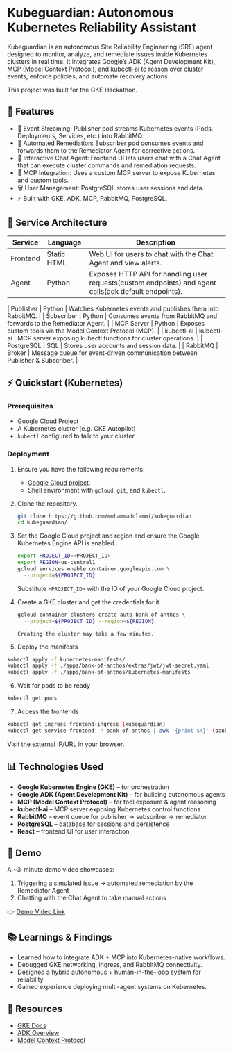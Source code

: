# Kubeguardian: Autonomous Kubernetes Reliability Assistant

Kubeguardian is an autonomous Site Reliability Engineering (SRE) agent designed to monitor, analyze, and remediate issues inside Kubernetes clusters in real time. It integrates Google’s ADK (Agent Development Kit), MCP (Model Context Protocol), and kubectl-ai to reason over cluster events, enforce policies, and automate recovery actions.

This project was built for the GKE Hackathon.

## 🚀 Features

* 📡 Event Streaming: Publisher pod streams Kubernetes events (Pods, Deployments, Services, etc.) into RabbitMQ.
* 🔄 Automated Remediation: Subscriber pod consumes events and forwards them to the Remediator Agent for corrective actions.
* 💬 Interactive Chat Agent: Frontend UI lets users chat with a Chat Agent that can execute cluster commands and remediation requests.
* 🧠 MCP Integration: Uses a custom MCP server to expose Kubernetes and custom tools.
* 🗑️ User Management: PostgreSQL stores user sessions and data.
* ⚡ Built with GKE, ADK, MCP, RabbitMQ, PostgreSQL.

## 🍷 Service Architecture

| Service          | Language | Description                                                                  |
| ---------------- | -------- | ---------------------------------------------------------------------------- |
| Frontend         | Static HTML    | Web UI for users to chat with the Chat Agent and view alerts.                |
| Agent       | Python   | Exposes HTTP API for handling user requests(custom endpoints) and agent calls(adk default endpoints).                                 |
                
| Publisher        | Python   | Watches Kubernetes events and publishes them into RabbitMQ.                  |
| Subscriber       | Python   | Consumes events from RabbitMQ and forwards to the Remediator Agent.          |
| MCP Server       | Python   | Exposes custom tools via the Model Context Protocol (MCP).                   |
| kubectl-ai       | kubectl-ai   | MCP server exposing kubectl functions for cluster operations.                |
| PostgreSQL       | SQL      | Stores user accounts and session data.                                       |
| RabbitMQ         | Broker   | Message queue for event-driven communication between Publisher & Subscriber. |

## ⚡ Quickstart (Kubernetes)

### Prerequisites

* Google Cloud Project
* A Kubernetes cluster (e.g. GKE Autopilot)
* `kubectl` configured to talk to your cluster

### Deployment

1. Ensure you have the following requirements:
   - [Google Cloud project](https://cloud.google.com/resource-manager/docs/creating-managing-projects#creating_a_project).
   - Shell environment with `gcloud`, `git`, and `kubectl`.

2. Clone the repository.

   ```sh
   git clone https://github.com/muhammadolammi/kubeguardian
   cd kubeguardian/
   ```

3. Set the Google Cloud project and region and ensure the Google Kubernetes Engine API is enabled.

   ```sh
   export PROJECT_ID=<PROJECT_ID>
   export REGION=us-central1
   gcloud services enable container.googleapis.com \
     --project=${PROJECT_ID}
   ```

   Substitute `<PROJECT_ID>` with the ID of your Google Cloud project.

4. Create a GKE cluster and get the credentials for it.

   ```sh
   gcloud container clusters create-auto bank-of-anthos \
     --project=${PROJECT_ID} --region=${REGION}
   ```
       Creating the cluster may take a few minutes.


5. Deploy the manifests

```sh
kubectl apply -f kubernetes-manifests/
kubectl apply -f ./apps/bank-of-anthos/extras/jwt/jwt-secret.yaml
kubectl apply -f ./apps/bank-of-anthos/kubernetes-manifests

```

6. Wait for pods to be ready

```sh
kubectl get pods

```

7. Access the frontends

```sh
kubectl get ingress frontend-ingress (kubeguardian)
kubectl get service frontend -n bank-of-anthos | awk '{print $4}' (bank-of-anthos)

```

Visit the external IP/URL in your browser.

## 📊 Technologies Used

* **Google Kubernetes Engine (GKE)** – for orchestration
* **Google ADK (Agent Development Kit)** – for building autonomous agents
* **MCP (Model Context Protocol)** – for tool exposure & agent reasoning
* **kubectl-ai** – MCP server exposing Kubernetes control functions
* **RabbitMQ** – event queue for publisher → subscriber → remediator
* **PostgreSQL** – database for sessions and persistence
* **React** – frontend UI for user interaction

## 🎥 Demo

A \~3-minute demo video showcases:

1. Triggering a simulated issue → automated remediation by the Remediator Agent
2. Chatting with the Chat Agent to take manual actions

👉 [Demo Video Link](https://youtu.be/gdVGPySZXkE)

## 📚 Learnings & Findings

* Learned how to integrate ADK + MCP into Kubernetes-native workflows.
* Debugged GKE networking, ingress, and RabbitMQ connectivity.
* Designed a hybrid autonomous + human-in-the-loop system for reliability.
* Gained experience deploying multi-agent systems on Kubernetes.

## 🔗 Resources

* [GKE Docs](https://cloud.google.com/kubernetes-engine/docs)
* [ADK Overview](https://cloud.google.com/agent-development-kit)
* [Model Context Protocol](https://modelcontextprotocol.io)

